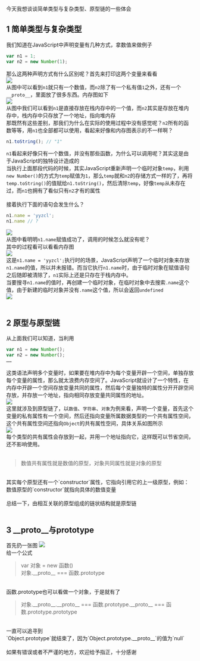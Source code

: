 今天我想谈谈简单类型与复杂类型、原型链的一些体会

## 1 简单类型与复杂类型
我们知道在JavaScript中声明变量有几种方式，拿数值来做例子
```JavaScript
var n1 = 1;
var n2 = new Number(1);
```
那么这两种声明方式有什么区别呢？首先来打印这两个变量来看看<br>
![](https://i.loli.net/2018/05/13/5af832050e021.png)<br>
从图中可以看到`n1`就只有一个数值，而`n2`除了有一个私有值`1`之外，还有一个`__proto__`，里面放了很多东西。内存图如下<br>
![](https://i.loli.net/2018/05/13/5af8332ee27ae.png)<br>
从图中我们可以看到`n1`是直接存放在栈内存中的一个值，而`n2`其实是存放在堆内存中，栈内存中只存放了一个地址，指向堆内存<br>
那既然有这些差别，那我们为什么在实际的使用过程中没有感觉呢？`n2`所有的函数等等，用`n1`也全部都可以使用，看起来好像和内存图表示的不一样啊？
```JavaScript
n1.toString(); // "1"
```
`n1`看起来好像只有一个数值，并没有那些函数，为什么可以调用呢？其实这是由于JavaScript的独特设计造成的<br>
当执行上面那段代码的时候，其实JavaScript重新声明一个临时对象`temp`，利用`new Number()`的方式为`temp`赋值为`1`，那么`temp`就和`n2`的存储方式一样的了，再将`temp.toString()`的值赋给`n1.toString()`，然后清除`temp`，好像`temp`从未存在过，而`n1`也拥有了看似只有`n2`才有的属性<br>
<br>
接着执行下面的语句会发生什么？
```JavaScript
n1.name = 'yyzcl';
n1.name // ?
```
![](https://i.loli.net/2018/05/13/5af83650e9ae8.png)<br>
从图中看明明`n1.name`赋值成功了，调用的时候怎么就没有呢？<br>
其中的过程看可以看看内存图<br>
![](https://i.loli.net/2018/05/13/5af837b081d1d.png)<br>
这是`n1.name = 'yyzcl';`执行时的场景，JavaScript声明了一个临时对象来存放`n1.name`的值，所以并未报错。而当它执行`n1.name`时，由于临时对象在赋值语句之后随即被清除了，`n1`实际上还是只存在于栈内存中。<br>
当要搜寻`n1.name`的值时，再创建一个临时对象，在临时对象中去搜索`.name`这个值，由于新建的临时对象并没有`.name`这个值，所以会返回`undefined`<br>
![](https://i.loli.net/2018/05/13/5af839fda4291.png)<br>
<br>
## 2 原型与原型链
从上面我们可以知道，当利用
```JavaScript
var n1 = new Number();
var n2 = new Number();
……
```
这类语法声明多个变量时，如果要在堆内存中为每个变量开辟一个空间，单独存放每个变量的属性，那么就太浪费内存空间了。JavaScript就设计了一个特性，在内存中开辟一个空间存放变量共同的属性，然后每个变量独特的属性分开开辟空间存放，并存放一个地址，指向相同存放变量共同属性的地址。<br>
![](https://i.loli.net/2018/05/13/5af83ddf83d95.png)<br>
这里就涉及到原型链了，以`数值`、`字符串`、`对象`为例来看，声明一个变量，首先这个变量的私有属性有一个空间，然后还指向变量所属数据类型的一个共有属性空间，这个共有属性空间还指向`Object`的共有属性空间，具体关系如图所示<br>
![](https://i.loli.net/2018/05/13/5af8459f86e53.png)<br>
每个类型的共有属性会存放到一起，并用一个地址指向它，这样既可以节省空间，还不影响使用。<br>
<br>
>数值共有属性就是数值的原型，对象共同属性就是对象的原型
<br>
其实每个原型还有一个`constructor`属性，它指向引用它的上一级原型，例如：数值原型的`constructor`就指向具体的数值变量<br>
<br>
总结一下，由相互关联的原型组成的链状结构就是原型链<br>
<br>

## 3 \_\_proto\_\_与prototype
首先扔一张图
![](https://i.loli.net/2018/05/13/5af845e49ca14.png)<br>
给一个公式<br>

>var 对象 = new 函数()<br>
>对象.\_\_proto\_\_ === 函数.prototype<br>
<br>
函数.prototype也可以看做一个对象，于是就有了

>对象.\_\_proto\_\_.\_\_proto\_\_ === 函数.prototype.\_\_proto\_\_ === 函数.prototype.prototype
<br>
一直可以追寻到<br>
`Object.prototype`就结束了，因为`Object.prototype.__proto__`的值为`null`
<br>
<br>
如果有错误或者不严谨的地方，欢迎给予指正，十分感谢






